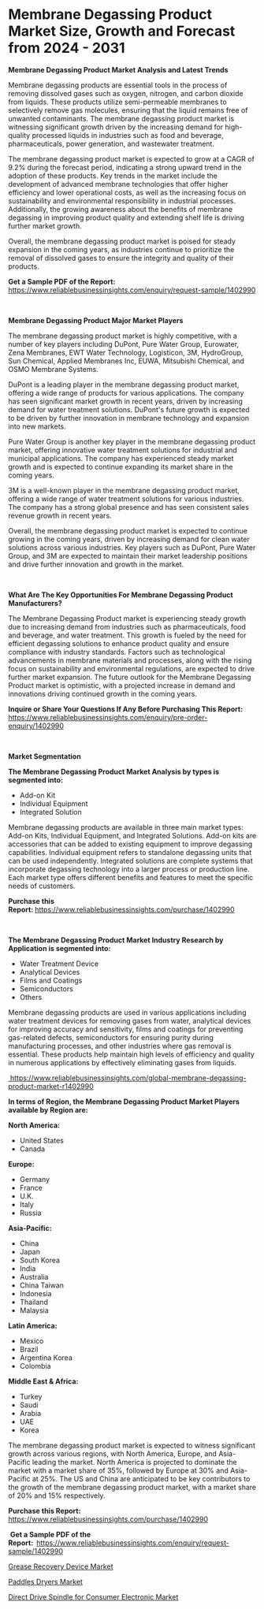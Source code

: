 <p><h1>Membrane Degassing Product Market Size, Growth and Forecast from 2024 - 2031</h1></p><p><strong>Membrane Degassing Product Market Analysis and Latest Trends</strong></p>
<p><p>Membrane degassing products are essential tools in the process of removing dissolved gases such as oxygen, nitrogen, and carbon dioxide from liquids. These products utilize semi-permeable membranes to selectively remove gas molecules, ensuring that the liquid remains free of unwanted contaminants. The membrane degassing product market is witnessing significant growth driven by the increasing demand for high-quality processed liquids in industries such as food and beverage, pharmaceuticals, power generation, and wastewater treatment.</p><p>The membrane degassing product market is expected to grow at a CAGR of 9.2% during the forecast period, indicating a strong upward trend in the adoption of these products. Key trends in the market include the development of advanced membrane technologies that offer higher efficiency and lower operational costs, as well as the increasing focus on sustainability and environmental responsibility in industrial processes. Additionally, the growing awareness about the benefits of membrane degassing in improving product quality and extending shelf life is driving further market growth.</p><p>Overall, the membrane degassing product market is poised for steady expansion in the coming years, as industries continue to prioritize the removal of dissolved gases to ensure the integrity and quality of their products.</p></p>
<p><strong>Get a Sample PDF of the Report:&nbsp;</strong> <a href="https://www.reliablebusinessinsights.com/enquiry/request-sample/1402990">https://www.reliablebusinessinsights.com/enquiry/request-sample/1402990</a></p>
<p>&nbsp;</p>
<p><strong>Membrane Degassing Product Major Market Players</strong></p>
<p><p>The membrane degassing product market is highly competitive, with a number of key players including DuPont, Pure Water Group, Eurowater, Zena Membranes, EWT Water Technology, Logisticon, 3M, HydroGroup, Sun Chemical, Applied Membranes Inc, EUWA, Mitsubishi Chemical, and OSMO Membrane Systems. </p><p>DuPont is a leading player in the membrane degassing product market, offering a wide range of products for various applications. The company has seen significant market growth in recent years, driven by increasing demand for water treatment solutions. DuPont's future growth is expected to be driven by further innovation in membrane technology and expansion into new markets.</p><p>Pure Water Group is another key player in the membrane degassing product market, offering innovative water treatment solutions for industrial and municipal applications. The company has experienced steady market growth and is expected to continue expanding its market share in the coming years.</p><p>3M is a well-known player in the membrane degassing product market, offering a wide range of water treatment solutions for various industries. The company has a strong global presence and has seen consistent sales revenue growth in recent years.</p><p>Overall, the membrane degassing product market is expected to continue growing in the coming years, driven by increasing demand for clean water solutions across various industries. Key players such as DuPont, Pure Water Group, and 3M are expected to maintain their market leadership positions and drive further innovation and growth in the market.</p></p>
<p>&nbsp;</p>
<p><strong>What Are The Key Opportunities For Membrane Degassing Product Manufacturers?</strong></p>
<p><p>The Membrane Degassing Product market is experiencing steady growth due to increasing demand from industries such as pharmaceuticals, food and beverage, and water treatment. This growth is fueled by the need for efficient degassing solutions to enhance product quality and ensure compliance with industry standards. Factors such as technological advancements in membrane materials and processes, along with the rising focus on sustainability and environmental regulations, are expected to drive further market expansion. The future outlook for the Membrane Degassing Product market is optimistic, with a projected increase in demand and innovations driving continued growth in the coming years.</p></p>
<p><strong>Inquire or Share Your Questions If Any Before Purchasing This Report:</strong> <a href="https://www.reliablebusinessinsights.com/enquiry/pre-order-enquiry/1402990">https://www.reliablebusinessinsights.com/enquiry/pre-order-enquiry/1402990</a></p>
<p>&nbsp;</p>
<p><strong>Market Segmentation</strong></p>
<p><strong>The Membrane Degassing Product Market Analysis by types is segmented into:</strong></p>
<p><ul><li>Add-on Kit</li><li>Individual Equipment</li><li>Integrated Solution</li></ul></p>
<p><p>Membrane degassing products are available in three main market types: Add-on Kits, Individual Equipment, and Integrated Solutions. Add-on kits are accessories that can be added to existing equipment to improve degassing capabilities. Individual equipment refers to standalone degassing units that can be used independently. Integrated solutions are complete systems that incorporate degassing technology into a larger process or production line. Each market type offers different benefits and features to meet the specific needs of customers.</p></p>
<p><strong>Purchase this Report:&nbsp;</strong><a href="https://www.reliablebusinessinsights.com/purchase/1402990">https://www.reliablebusinessinsights.com/purchase/1402990</a></p>
<p>&nbsp;</p>
<p><strong>The Membrane Degassing Product Market Industry Research by Application is segmented into:</strong></p>
<p><ul><li>Water Treatment Device</li><li>Analytical Devices</li><li>Films and Coatings</li><li>Semiconductors</li><li>Others</li></ul></p>
<p><p>Membrane degassing products are used in various applications including water treatment devices for removing gases from water, analytical devices for improving accuracy and sensitivity, films and coatings for preventing gas-related defects, semiconductors for ensuring purity during manufacturing processes, and other industries where gas removal is essential. These products help maintain high levels of efficiency and quality in numerous applications by effectively eliminating gases from liquids.</p></p>
<p><a href="https://www.reliablebusinessinsights.com/global-membrane-degassing-product-market-r1402990">&nbsp;https://www.reliablebusinessinsights.com/global-membrane-degassing-product-market-r1402990</a></p>
<p><strong>In terms of Region, the Membrane Degassing Product Market Players available by Region are:</strong></p>
<p>
    <p> <strong> North America: </strong>
        <ul>
            <li>United States</li>
            <li>Canada</li>
        </ul>
        </p> 
    <p> <strong> Europe: </strong>
        <ul>
            <li>Germany</li>
            <li>France</li>
            <li>U.K.</li>
            <li>Italy</li>
            <li>Russia</li>
        </ul>
        </p> 
    <p> <strong> Asia-Pacific: </strong>
        <ul>
            <li>China</li>
            <li>Japan</li>
            <li>South Korea</li>
            <li>India</li>
            <li>Australia</li>
            <li>China Taiwan</li>
            <li>Indonesia</li>
            <li>Thailand</li>
            <li>Malaysia</li>
        </ul>
        </p> 
    <p> <strong> Latin America: </strong>
        <ul>
            <li>Mexico</li>
            <li>Brazil</li>
            <li>Argentina Korea</li>
            <li>Colombia</li>
        </ul>
        </p> 
    <p> <strong> Middle East & Africa: </strong>
        <ul>
            <li>Turkey</li>
            <li>Saudi</li>
            <li>Arabia</li>
            <li>UAE</li>
            <li>Korea</li>
        </ul>
    </p>
    </p>
<p><p>The membrane degassing product market is expected to witness significant growth across various regions, with North America, Europe, and Asia-Pacific leading the market. North America is projected to dominate the market with a market share of 35%, followed by Europe at 30% and Asia-Pacific at 25%. The US and China are anticipated to be key contributors to the growth of the membrane degassing product market, with a market share of 20% and 15% respectively.</p></p>
<p><strong>Purchase this Report: </strong><a href="https://www.reliablebusinessinsights.com/purchase/1402990">https://www.reliablebusinessinsights.com/purchase/1402990</a></p>
<p>&nbsp;<strong>Get a Sample PDF of the Report:&nbsp;&nbsp;</strong><a href="https://www.reliablebusinessinsights.com/enquiry/request-sample/1402990">https://www.reliablebusinessinsights.com/enquiry/request-sample/1402990</a></p>
<p><strong></strong></p>
<p><p><a href="https://medium.com/@babymorar/grease-recovery-device-market-size-growth-and-industry-analysis-by-market-segmentation-and-97f331e2c103">Grease Recovery Device Market</a></p><p><a href="https://github.com/DeonteStanton2023/Market-Research-Report-List-2/blob/main/paddles-dryers-market.md">Paddles Dryers Market</a></p><p><a href="https://medium.com/@felipestehr/direct-drive-spindle-for-consumer-electronic-market-size-by-type-low-power-direct-drive-6e77c55f2343">Direct Drive Spindle for Consumer Electronic Market</a></p></p>